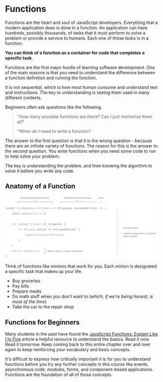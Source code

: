 # Functions

Functions are the heart and soul of JavaScript developers. Everything that a modern application does is done in a function. An application can have hundreds, possibly thousands, of tasks that it must perform to solve a problem or provide a service to humans. Each one of those tasks is in a function.

**You can think of a function as a container for code that completes a specific task.**

Functions are the first major hurdle of learning software development. One of the main reasons is that you need to understand the difference between a function definition and running the function.

It is not sequential, which is how most human consume and understand text and instructions. The key to understanding is seeing them used in many different contexts.

Beginners often ask questions like the following.

> "How many possible functions are there? Can I just memorize them all?
>
> "When do I need to write a function?

The answer to the first question is that it is the wrong question - because there are an infinite variety of functions. The reason for this is the answer to the second question. You write functions when you need some code to run to help solve your problem.

The key is understanding the problem, and then knowing the algorithm to solve it before you write any code.

## Anatomy of a Function

![](./images/function-anatomy.png)

Think of functions like minions that work for you. Each minion is designated a specific task that makes up your life.

* Buy groceries
* Pay bills
* Prepare meals
* Do math stuff when you don't want to (_which, if we're being honest, is most of the time_)
* Take the car to the repair shop

## Functions for Beginners

Many students in the past have found the [JavaScript Functions: Explain Like I'm Five](https://dev.to/sumusiriwardana/javascript-functions-explain-like-i-m-five-5009) article a helpful resource to understand the basics. Read it now. Read it tomorrow. Keep coming back to this entire chapter over and over again to keep reinforcing your vocabulary and basic concepts.

It's difficult to express how critically important it is for you to understand functions before you try any further concepts in this course like events, asynchronous code, modules, forms, and component-based applications. Functions are the foundation of all of those concepts.

